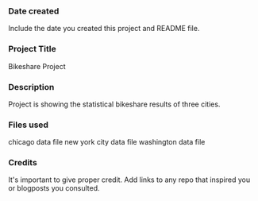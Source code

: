 <Ece Ersoz Mandaci readme document of project>


### Date created
Include the date you created this project and README file.

### Project Title
Bikeshare Project

### Description
Project is showing the statistical bikeshare results of three cities. 

### Files used
chicago data file
new york city data file
washington data file

### Credits
It's important to give proper credit. Add links to any repo that inspired you or blogposts you consulted.

